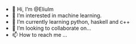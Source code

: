 - 👋 Hi, I’m @Eliulm
- 👀 I’m interested in machine learning.
- 🌱 I’m currently learning python, haskell and c++
- 💞️ I’m looking to collaborate on...
- 📫 How to reach me ...

<!---
Eliulm/Eliulm is a ✨ special ✨ repository because its `README.md` (this file) appears on your GitHub profile.
You can click the Preview link to take a look at your changes.
--->

